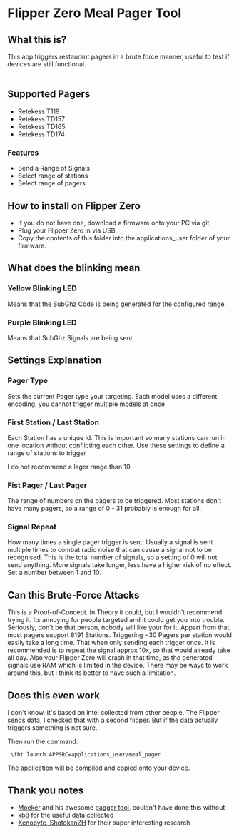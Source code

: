 # Flipper Zero Meal Pager Tool

## What this is?
This app triggers restaurant pagers in a brute force manner, useful to test if devices are still functional. 
<br><br>

## Supported Pagers
- Retekess T119
- Retekess TD157
- Retekess TD165
- Retekess TD174

### Features
- Send a Range of Signals
- Select range of stations
- Select range of pagers

## How to install on Flipper Zero
- If you do not have one, download a firmware onto your PC via git<br>
- Plug your Flipper Zero in via USB. <br>
- Copy the contents of this folder into the applications_user folder of your firmware. <br> 

## What does the blinking mean

### Yellow Blinking LED
Means that the SubGhz Code is being generated for the configured range

### Purple Blinking LED
Means that SubGhz Signals are being sent

## Settings Explanation

### Pager Type
Sets the current Pager type your targeting. Each model uses a different encoding, you cannot trigger multiple models at once

### First Station / Last Station
Each Station has a unique id. This is important so many stations can run in one location without conflicting each other. Use these settings to define a range of stations to trigger

I do not recommend a lager range than 10

### Fist Pager / Last Pager
The range of numbers on the pagers to be triggered. Most stations don't have many pagers, so a range of 0 - 31 probably is enough for all.

### Signal Repeat
How many times a single pager trigger is sent. Usually a signal is sent multiple times to combat radio noise that can cause a signal not to be recognised. 
This is the total number of signals, so a setting of 0 will not send anything. More signals take longer, less have a higher risk of no effect. Set a number between 1 and 10. 


## Can this Brute-Force Attacks
This is a Proof-of-Concept. In Theory it could, but I wouldn't recommend trying it. Its annoying for people targeted and it could get you into trouble. Seriously, don't be that person, nobody will like your for it. 
Appart from that, most pagers support 8191 Stations. Triggering ~30 Pagers per station would easily take a long time. That when only sending each trigger once. It is recommended is to repeat the signal approx 10x, so that would already take all day. 
Also your Flipper Zero will crash in that time, as the generated signals use RAM which is limited in the device. There may be ways to work around this, but I think its better to have such a limitation.

## Does this even work
I don't know. It's based on intel collected from other people. The Flipper sends data, I checked that with a second flipper. But if the data actually triggers something is not sure. 

Then run the command: 
 ```
.\fbt launch APPSRC=applications_user/meal_pager
 ```
The application will be compiled and copied onto your device. 

## Thank you notes
- [Moeker](https://github.com/moeker) and his awesome [pagger tool](https://github.com/meoker/pagger), couldn't have done this without
- [xb8](https://github.com/xb8/t119bruteforcer) for the useful data collected
- [Xenobyte, ShotokanZH](https://twitter.com/xenobyte_/status/1558123251276070912) for their super interesting research